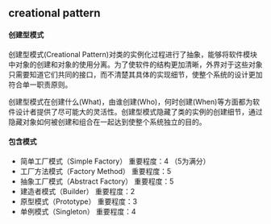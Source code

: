 ## creational pattern

#### 创建型模式
创建型模式(Creational Pattern)对类的实例化过程进行了抽象，能够将软件模块中对象的创建和对象的使用分离。为了使软件的结构更加清晰，外界对于这些对象只需要知道它们共同的接口，而不清楚其具体的实现细节，使整个系统的设计更加符合单一职责原则。

创建型模式在创建什么(What)，由谁创建(Who)，何时创建(When)等方面都为软件设计者提供了尽可能大的灵活性。创建型模式隐藏了类的实例的创建细节，通过隐藏对象如何被创建和组合在一起达到使整个系统独立的目的。

#### 包含模式

* 简单工厂模式（Simple Factory）
重要程度：4 （5为满分）
* 工厂方法模式（Factory Method）
重要程度：5
* 抽象工厂模式（Abstract Factory）
重要程度：5
* 建造者模式（Builder）
重要程度：2
* 原型模式（Prototype）
重要程度：3
* 单例模式（Singleton）
重要程度：4